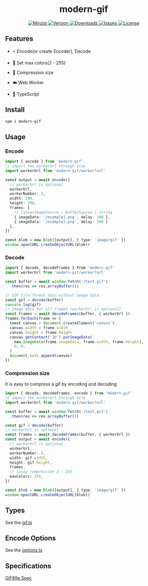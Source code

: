 <h1 align="center">modern-gif</h1>

<p align="center">
  <a href="https://unpkg.com/modern-gif">
    <img src="https://img.shields.io/bundlephobia/minzip/modern-gif" alt="Minzip">
  </a>
  <a href="https://www.npmjs.com/package/modern-gif">
    <img src="https://img.shields.io/npm/v/modern-gif.svg" alt="Version">
  </a>
  <a href="https://www.npmjs.com/package/modern-gif">
    <img src="https://img.shields.io/npm/dm/modern-gif" alt="Downloads">
  </a>
  <a href="https://github.com/qq15725/modern-gif/issues">
    <img src="https://img.shields.io/github/issues/qq15725/modern-gif" alt="Issues">
  </a>
  <a href="https://github.com/qq15725/modern-gif/blob/main/LICENSE">
    <img src="https://img.shields.io/npm/l/modern-gif.svg" alt="License">
  </a>
</p>

## Features

- ⚡️ Encode(or create Encoder), Decode

- 🎨 Set max colors(2 - 255)

- 🦄️ Compression size

- ☁️️ Web Worker

- 🦾 TypeScript

## Install

```sh
npm i modern-gif
```

## Usage

### Encode

```ts
import { encode } from 'modern-gif'
// import the workerUrl through Vite
import workerUrl from 'modern-gif/worker?url'

const output = await encode({
  // workerUrl is optional
  workerUrl,
  workerNumber: 2,
  width: 200,
  height: 200,
  frames: [
    // CanvasImageSource | BufferSource | string
    { imageData: '/example1.png', delay: 100 },
    { imageData: '/example2.png', delay: 100 }
  ],
})

const blob = new Blob([output], { type: 'image/gif' })
window.open(URL.createObjectURL(blob))
```

### Decode

```ts
import { decode, decodeFrames } from 'modern-gif'
import workerUrl from 'modern-gif/worker?url'

const buffer = await window.fetch('/test.gif')
  .then(res => res.arrayBuffer())

// GIF file format data without image data
const gif = decode(buffer)
console.log(gif)
// Image data for all frames (workerUrl is optional)
const frames = await decodeFrames(buffer, { workerUrl })
frames.forEach(frame => {
  const canvas = document.createElement('canvas')
  canvas.width = frame.width
  canvas.height = frame.height
  canvas.getContext('2d').putImageData(
    new ImageData(frame.imageData, frame.width, frame.height),
    0, 0,
  )
  document.body.append(canvas)
})
```

### Compression size

It is easy to compress a gif by encoding and decoding

```ts
import { decode, decodeFrames, encode } from 'modern-gif'
// import the workerUrl through Vite
import workerUrl from 'modern-gif/worker?url'

const buffer = await window.fetch('/test.gif')
  .then(res => res.arrayBuffer())

const gif = decode(buffer)
// workerUrl is optional
const frames = await decodeFrames(buffer, { workerUrl })
const output = await encode({
  // workerUrl is optional
  workerUrl,
  workerNumber: 2,
  width: gif.width,
  height: gif.height,
  frames,
  // lossy compression 2 - 255
  maxColors: 255,
})

const blob = new Blob([output], { type: 'image/gif' })
window.open(URL.createObjectURL(blob))

```

## Types

See the [gif.ts](src/gif.ts)

## Encode Options

See the [options.ts](src/options.ts)

## Specifications

[GIF89a Spec](https://www.w3.org/Graphics/GIF/spec-gif89a.txt)
